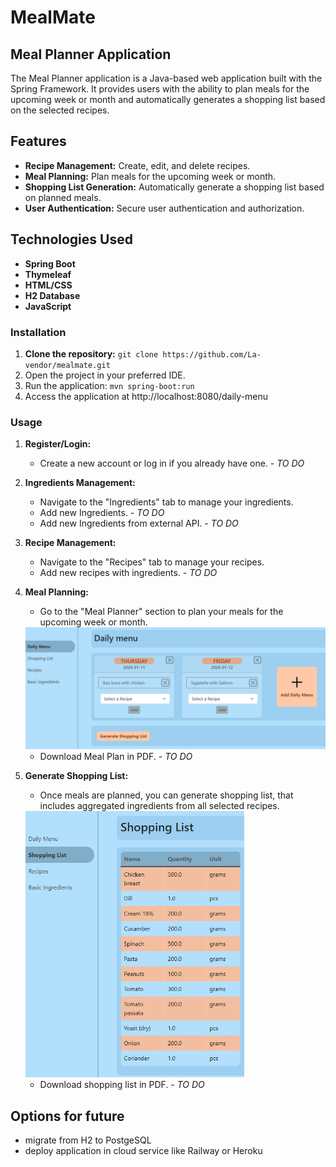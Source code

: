 # MealMate
## Meal Planner Application

The Meal Planner application is a Java-based web application built with the Spring Framework. It provides users with the ability to plan meals for the upcoming week or month and automatically generates a shopping list based on the selected recipes.

## Features

- **Recipe Management:** Create, edit, and delete recipes.
- **Meal Planning:** Plan meals for the upcoming week or month.
- **Shopping List Generation:** Automatically generate a shopping list based on planned meals.
- **User Authentication:** Secure user authentication and authorization.

## Technologies Used

- **Spring Boot** 
- **Thymeleaf**
- **HTML/CSS** 
- **H2 Database**
- **JavaScript**

### Installation

1. **Clone the repository:**
``git clone https://github.com/La-vendor/mealmate.git``
2. Open the project in your preferred IDE.
3. Run the application:
``mvn spring-boot:run``
4. Access the application at http://localhost:8080/daily-menu
### Usage
1. **Register/Login:**
   
   - Create a new account or log in if you already have one. - _TO DO_
     

2. **Ingredients Management:**

   - Navigate to the "Ingredients" tab to manage your ingredients.
   - Add new Ingredients.  - _TO DO_
   - Add new Ingredients from external API.  - _TO DO_

3. **Recipe Management:**

   - Navigate to the "Recipes" tab to manage your recipes.
   - Add new recipes with ingredients. - _TO DO_
    
4. **Meal Planning:**
   
   - Go to the "Meal Planner" section to plan your meals for the upcoming week or month.
   
   <img src='daily-menu.png' width='700'>
   
    - Download Meal Plan in PDF. - _TO DO_

7. **Generate Shopping List:**
  
   - Once meals are planned, you can generate shopping list, that includes aggregated ingredients from all selected recipes.
     
   <img src='shopping-list.png' width='350'>
   
   - Download shopping list in PDF. - _TO DO_

## Options for future

* migrate from H2 to PostgeSQL
* deploy application in cloud service like Railway or Heroku

